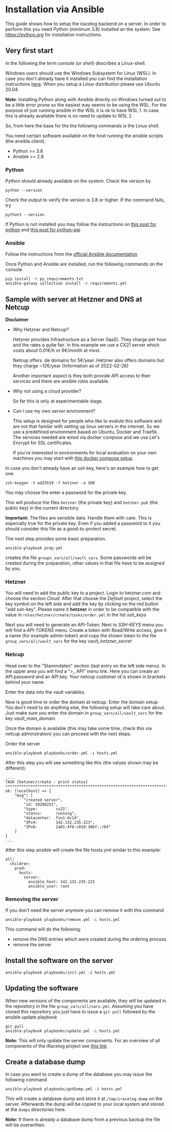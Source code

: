 # Installation via Ansible

This guide shows how to setup the iracelog backend on a server.
In order to perform this you need Python (minimum 3.8) installed an the system.
See https://python.org for installation instructions.

## Very first start

In the following the term _console_ (or _shell_) describes a Linux-shell.

Windows users should use the Windows Subsystem for Linux (WSL). In case you don't already have it installed you can find the installation instructions [here](https://docs.microsoft.com/de-de/windows/wsl/install). When you setup a Linux distribution please use Ubuntu 20.04.

**Note**: Installing Python along with Ansible directly on Windows turned out to be a little error prone so the easiest way seems to be using the WSL. For the purpose of just running ansible in the WSL it is ok to have WSL 1. In case this is already available there is no need to update to WSL 2

So, from here the base for the the following commands is the Linux shell.

You need certain software available on the host running the ansible scripts (the ansible client).

- Python >= 3.8
- Ansible >= 2.8

### Python

Python should already available on the system. Check the version by

```console
python --version
```

Check the output to verify the version is 3.8 or higher. If the command fails, try

```console
python3 --version
```

If Python is not installed you may follow the instructions on [this post for python](https://linuxize.com/post/how-to-install-python-3-9-on-ubuntu-20-04/) and [this post for python-pip](https://linuxize.com/post/how-to-install-pip-on-ubuntu-20.04/)

### Ansible

Follow the instructions from the [official Ansible documentation](https://docs.ansible.com/ansible/latest/installation_guide/intro_installation.html#installing-ansible-on-ubuntu)

Once Python and Ansible are installed, run the following commands on the console.

```console
pip install -r py_requirements.txt
ansible-galaxy collection install -r requirements.yml
```

## Sample with server at Hetzner and DNS at Netcup

**Disclaimer**

- Why Hetzner and Netcup?

  Hetzner provides Infrastructure as a Server (IaaS). They charge per hour and the rates a quite fair. In this example we use a CX21 server which costs about 0.01€/h or 6€/month at most.

  Netcup offers .de domains for 5€/year. Hetzner also offers domains but they charge ~12€/year
  (Information as of 2022-02-26)

  Another important aspect is they both provide API access to their services and there are ansible roles available.

- Why not using a cloud provider?

  So far this is only at experimentable stage.

- Can I use my own server environment?

  This setup is designed for people who like to evalute this software and are not that familar with setting up linux servers in the internet.
  So we use a predefined environment based on Ubuntu, Docker and Traefik. The services needed are wired via docker compose and we use Let's Encrypt for SSL certificates.

  If you're interested in environments for local evaluation on your own machines you may start with [this docker compose setup](https://github.com/mpapenbr/iracelog-deployment).

In case you don't already have an ssh key, here's an example how to get one

```console
ssh-keygen -t ed25519 -f hetzner -a 100
```

You may choose the enter a password for the private key.

This will produce the files `hetzner` (the private key) and `hetzner.pub` (the public key) in the current directory.

**Important:** The files are sensible data. Handle them with care. This is especially true for the private key. Even if you added a password to it you should consider this file as a good-to-protect secret.

The next step provides some basic preparation.

```console
ansible-playbook prep.yml
```

creates the file `groups_vars/all/vault_vars`. Some passwords will be created during the preparation, other values in that file have to be assigned by you.

### Hetzner

You will need to add the public key to a project. Login to hetzner.com and choose the section _Cloud_. After that choose the _Default_ project, select the key symbol on the left side and add the key by clicking on the red button "add ssh-key". Please name it **hetzner** in order to be compatible with the value in `roles/hetzner/create/tasks/order.yml` in the list _ssh_keys_

Next you will need to generate an API-Token.
Next to _SSH-KEYS_ menu you will find a _API-TOKENS_ menu.
Create a token with Read/Write access, give it a name (for example admin-token) and copy the shown token to the file `group_vars/all/vault_vars` for the key _vault_hetzner_secret_

### Netcup

Head over to the "Stammdaten" section (last entry on the left side menu). In the upper area you will find a ">\_ API" menu link. Here you can create an API password and an API key.
Your netcup customer id is shown in brackets behind your name.

Enter the data into the vault variables.

Now is good time to order the domain at netcup. Enter the domain setup
You don't need to do anything else, the following setup will take care about. Just make sure you enter the domain in `group_vars/all/vault_vars` for the key _vault_main_domain_.

Once the domain is available (this may take some time, check this via netcup adminstration) you can proceed with the next steps.

Order the server

```console
ansible-playbook playbooks/order.yml -i hosts.yml
```

After this step you will see something like this (the values shown may be different):

```console
....
TASK [hetzner/create : print status] ***************************************************************************************
ok: [localhost] => {
    "msg": [
        "created server",
        "id: 18298251",
        "type:        cx21",
        "status:      running",
        "datacenter:  fsn1-dc14",
        "IPv4:        142.132.235.223",
        "IPv6:        2a01:4f8:c010:36bf::/64"
    ]
}
...
```

After this step ansible will create the file hosts.yml similar to this example:

```console
all:
  children:
    prod:
      hosts:
        server:
          ansible_host: 142.132.235.223
          ansible_user: root

```

### Removing the server

If you don't need the server anymore you can remove it with this command

```console
ansible-playbook playbooks/remove.yml -i hosts.yml
```

This command will do the following:

- remove the DNS entries which were created during the ordering process
- remove the server

## Install the software on the server

```console
ansible-playbook playbooks/init.yml -i hosts.yml
```

## Updating the software

When new versions of the components are available, they will be updated in the repository in the file `group_vars/all/vars.yml`.
Assuming you have cloned this repository you just have to issue a `git pull` followed by the ansible update playbook

```console
git pull
ansible-playbook playbooks/update.yml -i hosts.yml
```

**Note:** This will only update the server components. For an overview of all components of the iRacelog project see [this link](https://github.com/mpapenbr/iracelog-documentation)

## Create a database dump

In case you want to create a dump of the database you may issue the following command

```console
ansible-playbook playbooks/getDump.yml -i hosts.yml
```

This will create a database dump and store it at `/tmp/iracelog.dump` on the server. Afterwards the dump will be copied to your local system and stored at the `dumps` directories here.

**Note:** If there is already a database dump from a previous backup the file will be overwritten.
